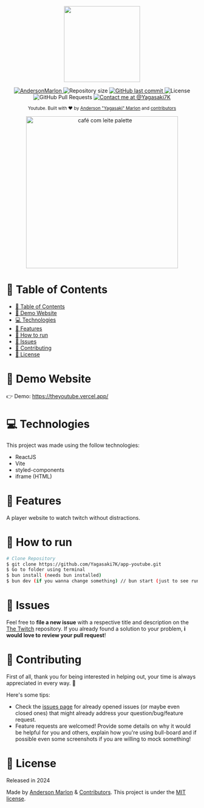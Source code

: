 <p align="center">
   <img src="https://upload.wikimedia.org/wikipedia/commons/thumb/e/e1/Logo_of_YouTube_%282015-2017%29.svg/1024px-Logo_of_YouTube_%282015-2017%29.svg.png" width="200"/>
</p>

<p align="center">
   <a href="https://www.linkedin.com/in/andersonmarlon/">
      <img alt="AndersonMarlon" src="https://img.shields.io/badge/-AndersonMarlon-ce1a19?style=flat&logo=Linkedin&logoColor=white" />
   </a>
  <img alt="Repository size" src="https://img.shields.io/github/repo-size/Yagasaki7K/app-youtube?color=ce1a19">

  <a href="https://github.com/Yagasaki7K/app-youtube/commits/master">
    <img alt="GitHub last commit" src="https://img.shields.io/github/last-commit/Yagasaki7K/app-youtube?color=ce1a19">
  </a>
  <img alt="License" src="https://img.shields.io/badge/license-MIT-ce1a19">
  <img alt="GitHub Pull Requests" src="https://img.shields.io/github/issues-pr/Yagasaki7K/app-youtube?color=ce1a19" />
  <a href="https://twitter.com/yagasaki7k">
    <img src="https://img.shields.io/twitter/follow/medusajs.svg?label=Contact%20me%20at%20@Yagasaki7K" alt="Contact me at @Yagasaki7K" />
  </a>
</p>

<div align="center">
  <sub>Youtube. Built with ❤️ by
    <a href="https://github.com/Yagasaki7K">Anderson "Yagasaki" Marlon</a> and
    <a href="https://github.com/Yagasaki7K/app-youtube/graphs/contributors">
      contributors
    </a>
  </sub>
</div>

<p align="center">
  <img src="https://github.com/Yagasaki7K/website-cafecomleite/assets/23272064/febb5104-0741-481a-9171-44ff1b2b3e26" alt="café com leite palette" width="400" />
</p>

# 📌 Table of Contents

- [📌 Table of Contents](#-table-of-contents)
- [👀 Demo Website](#-demo-website)
- [💻 Technologies](#-technologies)
- [🚀 Features](#-features)
- [🚧 How to run](#-how-to-run)
- [🐛 Issues](#-issues)
- [🎉 Contributing](#-contributing)
- [📕 License](#-license)

# 👀 Demo Website

👉  Demo: https://theyoutube.vercel.app/

# 💻 Technologies

This project was made using the follow technologies:

* ReactJS
* Vite
* styled-components
* iframe (HTML)

# 🚀 Features

A player website to watch twitch without distractions.

# 🚧 How to run

```bash
# Clone Repository
$ git clone https://github.com/Yagasaki7K/app-youtube.git
$ Go to folder using terminal
$ bun install (needs bun installed)
$ bun dev (if you wanna change something) // bun start (just to see running)
```

# 🐛 Issues

Feel free to **file a new issue** with a respective title and description on the [The Twitch](https://github.com/Yagasaki7K/app-stream/issues) repository. If you already found a solution to your problem, **i would love to review your pull request**!

# 🎉 Contributing

First of all, thank you for being interested in helping out, your time is always appreciated in every way. :100:

Here's some tips:

* Check the [issues page](https://github.com/Yagasaki7K/app-youtube/issues) for already opened issues (or maybe even closed ones) that might already address your question/bug/feature request.
* Feature requests are welcomed! Provide some details on why it would be helpful for you and others, explain how you're using bull-board and if possible even some screenshots if you are willing to mock something!

# 📕 License

Released in 2024

Made by [Anderson Marlon](https://github.com/Yagasaki7K) & [Contributors](https://github.com/Yagasaki7K/app-youtube/graphs/contributors).
This project is under the [MIT license](./LICENSE).
